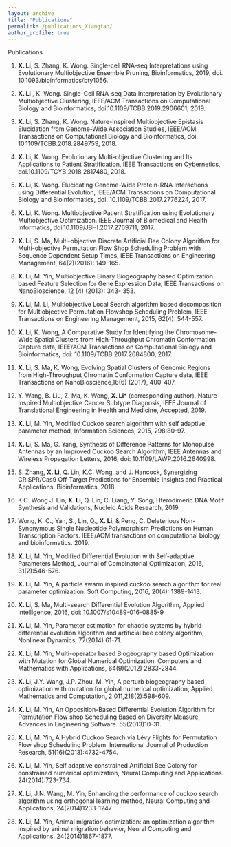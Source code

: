 ```yaml
---
layout: archive
title: "Publications"
permalink: /publications_Xiangtao/ 
author_profile: true
---
```



Publications




1. **X. Li**, S. Zhang, K. Wong. Single-cell RNA-seq Interpretations using Evolutionary Multiobjective Ensemble Pruning, Bioinformatics, 2019, doi. 10.1093/bioinformatics/bty1056.

2. **X. Li** , K. Wong. Single-Cell RNA-seq Data Interpretation by Evolutionary Multiobjective Clustering, IEEE/ACM Transactions on Computational Biology and Bioinformatics, doi.10.1109/TCBB.2019.2906601, 2019.

3. **X. Li**, S. Zhang, K. Wong. Nature-Inspired Multiobjective Epistasis Elucidation from Genome-Wide Association Studies, IEEE/ACM Transactions on Computational Biology and Bioinformatics, doi. 10.1109/TCBB.2018.2849759, 2018.

4. **X. Li**, K. Wong. Evolutionary Multi-objective Clustering and Its Applications to Patient Stratification, IEEE Transactions on Cybernetics, doi.10.1109/TCYB.2018.2817480, 2018.

5. **X. Li**, K. Wong. Elucidating Genome-Wide Protein-RNA Interactions using Differential Evolution, IEEE/ACM Transactions on Computational Biology and Bioinformatics, doi. 10.1109/TCBB.2017.2776224, 2017.

6. **X. Li**, K. Wong. Multiobjective Patient Stratification using Evolutionary Multiobjective Optimization. IEEE Journal of Biomedical and Health Informatics, doi.10.1109/JBHI.2017.2769711, 2017.

7. **X. Li**, S. Ma, Multi-objective Discrete Artificial Bee Colony Algorithm for Multi-objective Permutation Flow Shop Scheduling Problem with Sequence Dependent Setup Times, IEEE Transactions on Engineering Management, 64(2)(2016): 149-165.

8. **X. Li**, M. Yin, Multiobjective Binary Biogeography based Optimization based Feature Selection for Gene Expression Data, IEEE Transactions on NanoBioscience, 12 (4) (2013): 343- 353.

9. **X. Li**, M. Li, Multiobjective Local Search algorithm based decomposition for Multiobjective Permutation Flowshop Scheduling Problem, IEEE Transactions on Engineering Management, 2015, 62(4): 544-557.

10. **X. Li**, K. Wong, A Comparative Study for Identifying the Chromosome-Wide Spatial Clusters from High-Throughput Chromatin Conformation Capture data, IEEE/ACM Transactions on Computational Biology and Bioinformatics, doi: 10.1109/TCBB.2017.2684800, 2017.

11. **X. Li**, S. Ma, K. Wong, Evolving Spatial Clusters of Genomic Regions from High-Throughput Chromatin Conformation Capture data, IEEE Transactions on NanoBioscience,16(6) (2017), 400-407.

12. Y. Wang, B. Liu, Z. Ma, K. Wong, **X. Li*** (corresponding author), Nature-Inspired Multiobjective Cancer Subtype Diagnosis, IEEE Journal of Translational Engineering in Health and Medicine, Accepted, 2019.

13. **X. Li**, M. Yin, Modified Cuckoo search algorithm with self adaptive parameter method, Information Sciences, 2015, 298:80-97.

14. **X. Li**, S. Ma, G. Yang, Synthesis of Difference Patterns for Monopulse Antennas by an Improved Cuckoo Search Algorithm, IEEE Antennas and Wireless Propagation Letters, 2016, doi: 10.1109/LAWP.2016.2640998.

15. S. Zhang, **X. Li**, Q. Lin, K.C. Wong, and J. Hancock, Synergizing CRISPR/Cas9 Off-Target Predictions for Ensemble Insights and Practical Applications. Bioinformatics, 2018.

16. K.C. Wong J. Lin, **X. Li**, Q. Lin; C. Liang, Y. Song, Hterodimeric DNA Motif Synthesis and Validations, Nucleic Acids Research, 2019.

17. Wong, K. C., Yan, S., Lin, Q., **X. Li**, & Peng, C. Deleterious Non-Synonymous Single Nucleotide Polymorphism Predictions on Human Transcription Factors. IEEE/ACM transactions on computational biology and bioinformatics. 2019.

18. **X. Li**, M. Yin, Modified Differential Evolution with Self-adaptive Parameters Method, Journal of Combinatorial Optimization, 2016, 31(2):546-576.

19. **X. Li**, M. Yin, A particle swarm inspired cuckoo search algorithm for real parameter optimization. Soft Computing, 2016, 20(4): 1389-1413.

20. **X. Li**, S. Ma, Multi-search Differential Evolution Algorithm, Applied Intelligence, 2016, doi: 10.1007/s10489-016-0885-9

21. **X. Li**, M. Yin, Parameter estimation for chaotic systems by hybrid differential evolution algorithm and artificial bee colony algorithm, Nonlinear Dynamics, 77(2014) 61-71.

22. **X. Li**, M. Yin, Multi-operator based Biogeography based Optimization with Mutation for Global Numerical Optimization, Computers and Mathematics with Applications, 64(9)(2012) 2833-2844.

23. **X. Li**, J.Y. Wang, J.P. Zhou, M. Yin, A perturb biogeography based optimization with mutation for global numerical optimization, Applied Mathematics and Computation, 2 011,218(2):598-609.

24. **X. Li**, M. Yin, An Opposition-Based Differential Evolution Algorithm for Permutation Flow shop Scheduling Based on Diversity Measure, Advances in Engineering Software. 55(2013)10-31.

25. **X. Li**, M. Yin, A Hybrid Cuckoo Search via Lévy Flights for Permutation Flow shop Scheduling Problem. International Journal of Production Research, 51(16)(2013):4732-4754.

26. **X. Li**, M. Yin, Self adaptive constrained Artificial Bee Colony for constrained numerical optimization, Neural Computing and Applications. 24(2014):723-734.

27. **X. Li**, J.N. Wang, M. Yin, Enhancing the performance of cuckoo search algorithm using orthogonal learning method, Neural Computing and Applications, 24(2014)1233-1247

28. **X. Li**, M. Yin, Animal migration optimization: an optimization algorithm inspired by animal migration behavior, Neural Computing and Applications. 24(2014)1867-1877.
